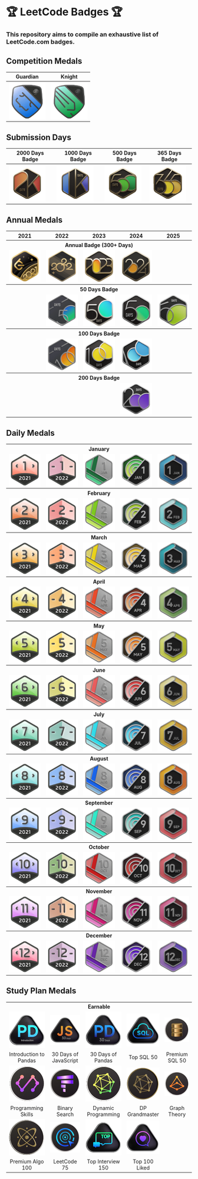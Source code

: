 # 🏆 LeetCode Badges 🏆

### This repository aims to compile an exhaustive list of LeetCode.com badges.

## Competition Medals

<div>
  
| Guardian | Knight |
|----------|--------|
| <img src="Badges/Competition-Medals/GIF/Guardian.gif" width="100" title="Have a Contest Rating >=1600 and finish in the top 5% of a contest"> | <img src="Badges/Competition-Medals/GIF/Knight.gif" width="100" title="Have a Contest Rating >=1600 and finish in the top 25% of a contest"> |

</div>

## Submission Days

<div>

| 2000 Days Badge | 1000 Days Badge | 500 Days Badge | 365 Days Badge |
|----------------|----------------|---------------|---------------|
| <img src="Badges/Submission-Days/GIF/2k.gif" width="100" title="Submit code on 2000+ distinct days"> | <img src="Badges/Submission-Days/GIF/1k.gif" width="100" title="Submit code on 1000+ distinct days"> | <img src="Badges/Submission-Days/GIF/500.gif" width="100" title="Submit code on 500+ distinct days"> | <img src="Badges/Submission-Days/GIF/365.gif" width="100" title="Submit code on 365+ distinct days"> |

</div>

## Annual Medals

<table>
  <tr>
    <th>2021</th>
    <th>2022</th>
    <th>2023</th>
    <th>2024</th>
    <th>2025</th>
  </tr>
  
  <tr>
    <th colspan="5" align="center">Annual Badge (300+ Days)</th>
  </tr>
  <tr>
    <td align="center"><img src="Badges/Annual-Medals/PNG/2021-annual.png" width="100" title="Submit code on 300+ distinct days in 2021"></td>
    <td align="center"><img src="Badges/Annual-Medals/PNG/2022-annual.png" width="100" title="Submit code on 300+ distinct days in 2022"></td>
    <td align="center"><img src="Badges/Annual-Medals/PNG/2023-annual.png" width="100" title="Submit code on 300+ distinct days in 2023"></td>
    <td align="center"><img src="Badges/Annual-Medals/PNG/2024-annual.png" width="100" title="Submit code on 300+ distinct days in 2024"></td>
    <td align="center"></td>
  </tr>
  
  <tr>
    <th colspan="5" align="center">50 Days Badge</th>
  </tr>
  <tr>
    <td align="center"></td>
    <td align="center"><img src="Badges/Annual-Medals/PNG/2022-50-days.png" width="100" title="Submit code on 50+ distinct days in 2022"></td>
    <td align="center"><img src="Badges/Annual-Medals/PNG/2023-50-days.png" width="100" title="Submit code on 50+ distinct days in 2023"></td>
    <td align="center"><img src="Badges/Annual-Medals/PNG/2024-50-days.png" width="100" title="Submit code on 50+ distinct days in 2024"></td>
    <td align="center"><img src="Badges/Annual-Medals/GIF/2025-50-days.gif" width="100" title="Submit code on 50+ distinct days in 2025"></td>
  </tr>

  <tr>
    <th colspan="5" align="center">100 Days Badge</th>
  </tr>
  <tr>
    <td align="center"></td>
    <td align="center"><img src="Badges/Annual-Medals/PNG/2022-100-days.png" width="100" title="Submit code on 100+ distinct days in 2022"></td>
    <td align="center"><img src="Badges/Annual-Medals/PNG/2023-100-days.png" width="100" title="Submit code on 100+ distinct days in 2023"></td>
    <td align="center"><img src="Badges/Annual-Medals/PNG/2024-100-days.png" width="100" title="Submit code on 100+ distinct days in 2024"></td>
    <td align="center"></td>
  </tr>

  <tr>
    <th colspan="5" align="center">200 Days Badge</th>
  </tr>
  <tr>
    <td align="center"></td>
    <td align="center"></td>
    <td align="center"></td>
    <td align="center"><img src="Badges/Annual-Medals/PNG/2024-200-days.png" width="100" title="Submit code on 200+ distinct days in 2024"></td>
    <td align="center"></td>
  </tr>
</table>

## Daily Medals

<table>
  <tr>
    <th colspan="5" align="center">January</th>
  </tr>
  <tr>
    <td align="center"><img src="Badges/Daily-Medals/PNG/2021/dcc-2021-1.png" width="100" title="Submit code daily in January 2021"></td>
    <td align="center"><img src="Badges/Daily-Medals/PNG/2022/dcc-2022-1.png" width="100" title="Submit code daily in January 2022"></td>
    <td align="center"><img src="Badges/Daily-Medals/PNG/2023/dcc-2023-1.png" width="100" title="Submit code daily in January 2023"></td>
    <td align="center"><img src="Badges/Daily-Medals/PNG/2024/dcc-2024-1.png" width="100" title="Submit code daily in January 2024"></td>
    <td align="center"><img src="Badges/Daily-Medals/PNG/2025/dcc-2025-1.png" width="100" title="Submit code daily in January 2025"></td>
  </tr>

  <tr>
    <th colspan="5" align="center">February</th>
  </tr>
  <tr>
    <td align="center"><img src="Badges/Daily-Medals/PNG/2021/dcc-2021-2.png" width="100" title="Submit code daily in February 2021"></td>
    <td align="center"><img src="Badges/Daily-Medals/PNG/2022/dcc-2022-2.png" width="100" title="Submit code daily in February 2022"></td>
    <td align="center"><img src="Badges/Daily-Medals/PNG/2023/dcc-2023-2.png" width="100" title="Submit code daily in February 2023"></td>
    <td align="center"><img src="Badges/Daily-Medals/PNG/2024/dcc-2024-2.png" width="100" title="Submit code daily in February 2024"></td>
    <td align="center"><img src="Badges/Daily-Medals/GIF/2025/2025-02.gif" width="100" title="Submit code daily in February 2025"></td>
  </tr>

  <tr>
    <th colspan="5" align="center">March</th>
  </tr>
  <tr>
    <td align="center"><img src="Badges/Daily-Medals/PNG/2021/dcc-2021-3.png" width="100" title="Submit code daily in March 2021"></td>
    <td align="center"><img src="Badges/Daily-Medals/PNG/2022/dcc-2022-3.png" width="100" title="Submit code daily in March 2022"></td>
    <td align="center"><img src="Badges/Daily-Medals/PNG/2023/dcc-2023-3.png" width="100" title="Submit code daily in March 2023"></td>
    <td align="center"><img src="Badges/Daily-Medals/PNG/2024/dcc-2024-3.png" width="100" title="Submit code daily in March 2024"></td>
    <td align="center"><img src="Badges/Daily-Medals/GIF/2025/2025-03.gif" width="100" title="Submit code daily in March 2025"></td>
  </tr>

  <tr>
    <th colspan="5" align="center">April</th>
  </tr>
  <tr>
    <td align="center"><img src="Badges/Daily-Medals/PNG/2021/dcc-2021-4.png" width="100" title="Submit code daily in April 2021"></td>
    <td align="center"><img src="Badges/Daily-Medals/PNG/2022/dcc-2022-4.png" width="100" title="Submit code daily in April 2022"></td>
    <td align="center"><img src="Badges/Daily-Medals/PNG/2023/dcc-2023-4.png" width="100" title="Submit code daily in April 2023"></td>
    <td align="center"><img src="Badges/Daily-Medals/PNG/2024/dcc-2024-4.png" width="100" title="Submit code daily in April 2024"></td>
    <td align="center"><img src="Badges/Daily-Medals/GIF/2025/2025-04.gif" width="100" title="Submit code daily in April 2025"></td>
  </tr>

  <tr>
    <th colspan="5" align="center">May</th>
  </tr>
  <tr>
    <td align="center"><img src="Badges/Daily-Medals/PNG/2021/dcc-2021-5.png" width="100" title="Submit code daily in May 2021"></td>
    <td align="center"><img src="Badges/Daily-Medals/PNG/2022/dcc-2022-5.png" width="100" title="Submit code daily in May 2022"></td>
    <td align="center"><img src="Badges/Daily-Medals/PNG/2023/dcc-2023-5.png" width="100" title="Submit code daily in May 2023"></td>
    <td align="center"><img src="Badges/Daily-Medals/PNG/2024/dcc-2024-5.png" width="100" title="Submit code daily in May 2024"></td>
    <td align="center"><img src="Badges/Daily-Medals/GIF/2025/2025-05.gif" width="100" title="Submit code daily in May 2025"></td>
  </tr>

  <tr>
    <th colspan="5" align="center">June</th>
  </tr>
  <tr>
    <td align="center"><img src="Badges/Daily-Medals/PNG/2021/dcc-2021-6.png" width="100" title="Submit code daily in June 2021"></td>
    <td align="center"><img src="Badges/Daily-Medals/PNG/2022/dcc-2022-6.png" width="100" title="Submit code daily in June 2022"></td>
    <td align="center"><img src="Badges/Daily-Medals/PNG/2023/dcc-2023-6.png" width="100" title="Submit code daily in June 2023"></td>
    <td align="center"><img src="Badges/Daily-Medals/PNG/2024/dcc-2024-6.png" width="100" title="Submit code daily in June 2024"></td>
    <td align="center"><img src="Badges/Daily-Medals/GIF/2025/2025-06.gif" width="100" title="Submit code daily in June 2025"></td>
  </tr>

  <tr>
    <th colspan="5" align="center">July</th>
  </tr>
  <tr>
    <td align="center"><img src="Badges/Daily-Medals/PNG/2021/dcc-2021-7.png" width="100" title="Submit code daily in July 2021"></td>
    <td align="center"><img src="Badges/Daily-Medals/PNG/2022/dcc-2022-7.png" width="100" title="Submit code daily in July 2022"></td>
    <td align="center"><img src="Badges/Daily-Medals/PNG/2023/dcc-2023-7.png" width="100" title="Submit code daily in July 2023"></td>
    <td align="center"><img src="Badges/Daily-Medals/PNG/2024/dcc-2024-7.png" width="100" title="Submit code daily in July 2024"></td>
    <td align="center"><img src="Badges/Daily-Medals/GIF/2025/2025-07.gif" width="100" title="Submit code daily in July 2025"></td>
  </tr>

  <tr>
    <th colspan="5" align="center">August</th>
  </tr>
  <tr>
    <td align="center"><img src="Badges/Daily-Medals/PNG/2021/dcc-2021-8.png" width="100" title="Submit code daily in August 2021"></td>
    <td align="center"><img src="Badges/Daily-Medals/PNG/2022/dcc-2022-8.png" width="100" title="Submit code daily in August 2022"></td>
    <td align="center"><img src="Badges/Daily-Medals/PNG/2023/dcc-2023-8.png" width="100" title="Submit code daily in August 2023"></td>
    <td align="center"><img src="Badges/Daily-Medals/PNG/2024/dcc-2024-8.png" width="100" title="Submit code daily in August 2024"></td>
    <td align="center"><img src="Badges/Daily-Medals/GIF/2025/2025-08.gif" width="100" title="Submit code daily in August 2025"></td>
  </tr>

  <tr>
    <th colspan="5" align="center">September</th>
  </tr>
  <tr>
    <td align="center"><img src="Badges/Daily-Medals/PNG/2021/dcc-2021-9.png" width="100" title="Submit code daily in September 2021"></td>
    <td align="center"><img src="Badges/Daily-Medals/PNG/2022/dcc-2022-9.png" width="100" title="Submit code daily in September 2022"></td>
    <td align="center"><img src="Badges/Daily-Medals/PNG/2023/dcc-2023-9.png" width="100" title="Submit code daily in September 2023"></td>
    <td align="center"><img src="Badges/Daily-Medals/PNG/2024/dcc-2024-9.png" width="100" title="Submit code daily in September 2024"></td>
    <td align="center"><img src="Badges/Daily-Medals/GIF/2025/2025-09.gif" width="100" title="Submit code daily in September 2025"></td>
  </tr>

  <tr>
    <th colspan="5" align="center">October</th>
  </tr>
  <tr>
    <td align="center"><img src="Badges/Daily-Medals/PNG/2021/dcc-2021-10.png" width="100" title="Submit code daily in October 2021"></td>
    <td align="center"><img src="Badges/Daily-Medals/PNG/2022/dcc-2022-10.png" width="100" title="Submit code daily in October 2022"></td>
    <td align="center"><img src="Badges/Daily-Medals/PNG/2023/dcc-2023-10.png" width="100" title="Submit code daily in October 2023"></td>
    <td align="center"><img src="Badges/Daily-Medals/PNG/2024/dcc-2024-10.png" width="100" title="Submit code daily in October 2024"></td>
    <td align="center"><img src="Badges/Daily-Medals/GIF/2025/2025-10.gif" width="100" title="Submit code daily in October 2025"></td>
  </tr>

  <tr>
    <th colspan="5" align="center">November</th>
  </tr>
  <tr>
    <td align="center"><img src="Badges/Daily-Medals/PNG/2021/dcc-2021-11.png" width="100" title="Submit code daily in November 2021"></td>
    <td align="center"><img src="Badges/Daily-Medals/PNG/2022/dcc-2022-11.png" width="100" title="Submit code daily in November 2022"></td>
    <td align="center"><img src="Badges/Daily-Medals/PNG/2023/dcc-2023-11.png" width="100" title="Submit code daily in November 2023"></td>
    <td align="center"><img src="Badges/Daily-Medals/PNG/2024/dcc-2024-11.png" width="100" title="Submit code daily in November 2024"></td>
    <td align="center"><img src="Badges/Daily-Medals/GIF/2025/2025-11.gif" width="100" title="Submit code daily in November 2025"></td>
  </tr>
  
  <tr>
    <th colspan="5" align="center">December</th>
  </tr>
  <tr>
    <td align="center"><img src="Badges/Daily-Medals/PNG/2021/dcc-2021-12.png" width="100" title="Submit code daily in December 2021"></td>
    <td align="center"><img src="Badges/Daily-Medals/PNG/2022/dcc-2022-12.png" width="100" title="Submit code daily in December 2022"></td>
    <td align="center"><img src="Badges/Daily-Medals/PNG/2023/dcc-2023-12.png" width="100" title="Submit code daily in December 2023"></td>
    <td align="center"><img src="Badges/Daily-Medals/PNG/2024/dcc-2024-12.png" width="100" title="Submit code daily in December 2024"></td>
    <td align="center"><img src="Badges/Daily-Medals/GIF/2025/2025-12.gif" width="100" title="Submit code daily in December 2025"></td>
  </tr>
</table>

## Study Plan Medals

<table>
  <tr>
    <th colspan="5" align="center">Earnable</th>
  </tr>

  <tr>
    <td align="center"><a href="https://leetcode.com/studyplan/introduction-to-pandas/"><img src="Badges/Study-Plan-Medals/GIF/Introduction to Pandas.gif" width="100" title="Complete the 'Introduction to Pandas' study plan"></a></td>
    <td align="center"><a href="https://leetcode.com/studyplan/30-days-of-javascript/"><img src="Badges/Study-Plan-Medals/GIF/30 Days of JavaScript.gif" width="100" title="Complete '30 Days of JavaScript' study plan"></a></td>
    <td align="center"><a href="https://leetcode.com/studyplan/30-days-of-pandas/"><img src="Badges/Study-Plan-Medals/GIF/30 Days of Pandas.gif" width="100" title="Complete the '30 Days of Pandas' study plan"></a></td>
    <td align="center"><a href="https://leetcode.com/studyplan/top-sql-50/"><img src="Badges/Study-Plan-Medals/GIF/Top SQL 50.gif" width="100" title="Complete the 'Top SQL 50' study plan"></a></td>
    <td align="center"><a href="https://leetcode.com/studyplan/premium-sql-50/"><img src="Badges/Study-Plan-Medals/GIF/Advanced SQL 50.gif" width="100" title="Complete the 'Premium SQL 50' study plan"></a></td>
  </tr>
  <tr>
    <td align="center">Introduction to Pandas</td>
    <td align="center">30 Days of JavaScript</td>
    <td align="center">30 Days of Pandas</td>
    <td align="center">Top SQL 50</td>
    <td align="center">Premium SQL 50</td>
  </tr>

  <tr>
    <td align="center"><a href="https://leetcode.com/studyplan/programming-skills/"><img src="Badges/Study-Plan-Medals/GIF/Programming Skills.gif" width="100" title="Complete the 'Programming Skills' study plan"></a></td>
    <td align="center"><a href="https://leetcode.com/studyplan/binary-search/"><img src="Badges/Study-Plan-Medals/GIF/Binary Search.gif" width="100" title="Complete the 'Binary Search' study plan"></a></td>
    <td align="center"><a href="https://leetcode.com/studyplan/dynamic-programming/"><img src="Badges/Study-Plan-Medals/GIF/Dynamic Programming.gif" width="100" title="Complete the 'Dynamic Programming' study plan"></a></td>
    <td align="center"><a href="https://leetcode.com/studyplan/dynamic-programming-grandmaster/"><img src="Badges/Study-Plan-Medals/GIF/Dynamic Programming Grandmaster.gif" width="100" title="Complete the 'Dynamic Programming Grandmaster' study plan"></a></td>
    <td align="center"><a href="https://leetcode.com/studyplan/graph-theory/"><img src="Badges/Study-Plan-Medals/GIF/Graph Theory.gif" width="100" title="Complete the 'Graph Theory' study plan"></a></td>
  </tr>
  <tr>
    <td align="center">Programming Skills</td>
    <td align="center">Binary Search</td>
    <td align="center">Dynamic Programming</td>
    <td align="center">DP Grandmaster</td>
    <td align="center">Graph Theory</td>
  </tr>

  <tr>
    <td align="center"><a href="https://leetcode.com/studyplan/premium-algo-100/"><img src="Badges/Study-Plan-Medals/GIF/Premium Algo 100.gif" width="100" title="Complete the 'Premium Algo 100' study plan"></a></td>
    <td align="center"><a href="https://leetcode.com/studyplan/leetcode-75/"><img src="Badges/Study-Plan-Medals/GIF/LeetCode 75.gif" width="100" title="Complete the 'LeetCode 75' study plan"></a></td>
    <td align="center"><a href="https://leetcode.com/studyplan/top-interview-150/"><img src="Badges/Study-Plan-Medals/GIF/Top Interview 150.gif" width="100" title="Complete the 'Top Interview 150' study plan"></a></td>
    <td align="center"><a href="https://leetcode.com/studyplan/top-100-liked/"><img src="Badges/Study-Plan-Medals/GIF/Top 100 Liked.gif" width="100" title="Complete the 'Top 100 Liked' study plan"></a></td>
    <td></td>
  </tr>
  <tr>
    <td align="center">Premium Algo 100</td>
    <td align="center">LeetCode 75</td>
    <td align="center">Top Interview 150</td>
    <td align="center">Top 100 Liked</td>
    <td></td>
  </tr>

</table>

